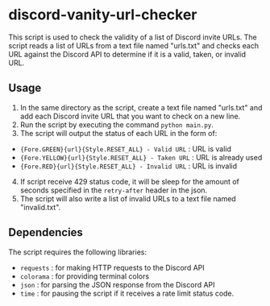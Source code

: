 # discord-vanity-url-checker

This script is used to check the validity of a list of Discord invite URLs. The script reads a list of URLs from a text file named "urls.txt" and checks each URL against the Discord API to determine if it is a valid, taken, or invalid URL.

## Usage

1. In the same directory as the script, create a text file named "urls.txt" and add each Discord invite URL that you want to check on a new line.
2. Run the script by executing the command `python main.py`.
3. The script will output the status of each URL in the form of:
  * `{Fore.GREEN}{url}{Style.RESET_ALL} - Valid URL` : URL is valid
  * `{Fore.YELLOW}{url}{Style.RESET_ALL} - Taken URL` : URL is already used
  * `{Fore.RED}{url}{Style.RESET_ALL} - Invalid URL` : URL is invalid
4. If script receive 429 status code, it will be sleep for the amount of seconds specified in the `retry-after` header in the json.
5. The script will also write a list of invalid URLs to a text file named "invalid.txt".

## Dependencies

The script requires the following libraries:
- `requests` : for making HTTP requests to the Discord API
- `colorama` : for providing terminal colors
- `json` : for parsing the JSON response from the Discord API
- `time` : for pausing the script if it receives a rate limit status code.
